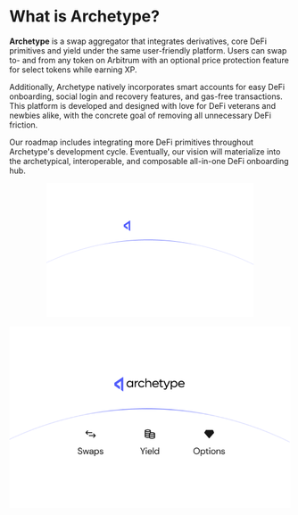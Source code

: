 # What is Archetype?

**Archetype** is a swap aggregator that integrates derivatives, core DeFi primitives and yield under the same user-friendly platform. Users can swap to- and from any token on Arbitrum with an optional price protection feature for select tokens while earning XP.

Additionally, Archetype natively incorporates smart accounts for easy DeFi onboarding, social login and recovery features, and gas-free transactions. This platform is developed and designed with love for DeFi veterans and newbies alike, with the concrete goal of removing all unnecessary DeFi friction.

Our roadmap includes integrating more DeFi primitives throughout Archetype's development cycle. Eventually, our vision will materialize into the archetypical, interoperable, and composable all-in-one DeFi onboarding hub.


<p align="center">
  <img src="https://raw.githubusercontent.com/Premian-Labs/archetype-info-center/master/public/diagrams/01-about-archetype-dark.png" alt="archetype-dark" class="dark-only"/>
</p>

<p align="center">
  <img src="https://raw.githubusercontent.com/Premian-Labs/archetype-info-center/master/public/diagrams/01-about-archetype-light.png" alt="archetype-light" class="light-only"/>
</p>
